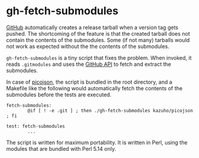 gh-fetch-submodules
===================

[GitHub](https://github.com/) automatically creates a release tarball when a version tag gets pushed.
The shortcoming of the feature is that the created tarball does not contain the contents of the submodules.
Some (if not many) tarballs would not work as expected without the the contents of the submodules.

`gh-fetch-submodules` is a tiny script that fixes the problem.
When invoked, it reads `.gitmodules` and uses the [GitHub API](https://developer.github.com/v3/) to fetch and extract the submodules.

In case of [picojson](https://github.com/kazuho/picojson), the script is bundled in the root directory, and a Makefile like the following would automatically fetch the contents of the submodules before the tests are executed.

```
fetch-submodules:
        @if [ ! -e .git ] ; then ./gh-fetch-submodules kazuho/picojson ; fi

test: fetch-submodules
        ...
```

The script is written for maximum portability.  It is written in Perl, using the modules that are bundled with Perl 5.14 only.
